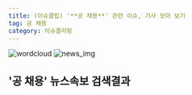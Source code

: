 ```yaml
---
title: (이슈클립) '**공 채용**' 관련 이슈, 기사 모아 보기
tag: 공 채용
category: 이슈클리핑
---
```

![wordcloud](https://s3.ap-northeast-2.amazonaws.com/lyrics101-wordcloud/2018-09-27-1537979245.png)
![news_img](https://user-images.githubusercontent.com/42597476/44507050-1206f400-a6e4-11e8-8d98-7ffbfebb353f.png)
## **'**공 채용**'** 뉴스속보 검색결과

